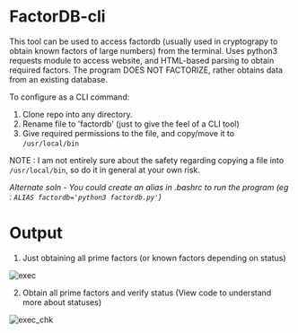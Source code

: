 # FactorDB-cli
This tool can be used to access factordb (usually used in cryptograpy to obtain known factors of large numbers) from the terminal.
Uses python3 requests module to access website, and HTML-based parsing to obtain required factors.
The program DOES NOT FACTORIZE, rather obtains data from an existing database.

To configure as a CLI command:
1.  Clone repo into any directory.
2.  Rename file to 'factordb' (just to give the feel of a CLI tool)
3.  Give required permissions to the file, and copy/move it to `/usr/local/bin`

NOTE : I am not entirely sure about the safety regarding copying a file into `/usr/local/bin`, so do it in general at your own risk.

*Alternate soln - You could create an alias in .bashrc to run the program (eg : `ALIAS factordb='python3 factordb.py'`)*

# Output
1.  Just obtaining all prime factors (or known factors depending on status)

![exec](https://github.com/Ashuvwxyz/FactorDB-cli/assets/92919909/9a7bddb4-52be-47c0-a8af-c14a42dbedac)

2.  Obtain all prime factors and verify status (View code to understand more about statuses)

![exec_chk](https://github.com/Ashuvwxyz/FactorDB-cli/assets/92919909/83969e2a-7892-4c3a-a45d-1074c629e2bd)


